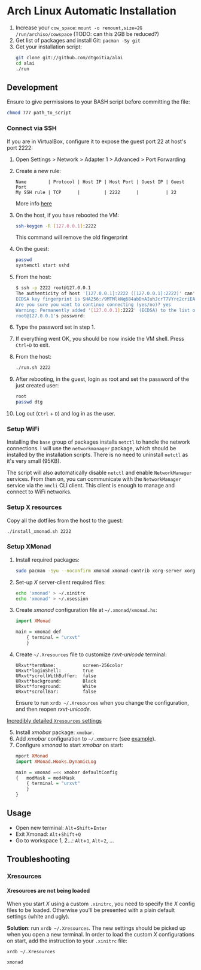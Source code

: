 # Arch Linux Automatic Installation

1. Increase your `cow_space`: `mount -o remount,size=2G /run/archiso/cowspace` (TODO: can this 2GB be reduced?)
2. Get list of packages and install Git: `pacman -Sy git`
3. Get your installation script:
    ```bash
    git clone git://github.com/dtgoitia/alai
    cd alai
    ./run
    ```

## Development

Ensure to give permissions to your BASH script before committing the file:

```bash
chmod 777 path_to_script
```

### Connect via SSH

If you are in VirtualBox, configure it to expose the guest port 22 at host's port 2222:
1. Open Settings > Network > Adapter 1 > Advanced > Port Forwarding
2. Create a new rule:
    ```text
    Name        | Protocol | Host IP | Host Port | Guest IP | Guest Port
    My SSH rule | TCP      |         | 2222      |          | 22
    ``` 
    More info [here](https://blog.johannesmp.com/2017/01/25/port-forwarding-ssh-from-virtualbox#port-forwarding-ssh)
3. On the host, if you have rebooted the VM:
    ```bash
    ssh-keygen -R [127.0.0.1]:2222
    ```
    This command will remove the old fingerprint
4. On the guest:
    ```bash
    passwd
    systemctl start sshd
    ```
5. From the host:
    ```bash
    $ ssh -p 2222 root@127.0.0.1
    The authenticity of host '[127.0.0.1]:2222 ([127.0.0.1]:2222)' can't be established.
    ECDSA key fingerprint is SHA256:/9MTMlkNq684abDnAIuhJcrT7VYrc2criEAN6GHiDgG.
    Are you sure you want to continue connecting (yes/no)? yes
    Warning: Permanently added '[127.0.0.1]:2222' (ECDSA) to the list of known hosts.
    root@127.0.0.1's password: 
    ```
6. Type the password set in step 1.
7. If everything went OK, you should be now inside the VM shell. Press `Ctrl+D` to exit.
8. From the host:
    ```bash
    ./run.sh 2222
    ```

9. After rebooting, in the guest, login as root and set the password of the just created user:
    ```bash
    root
    passwd dtg
    ```
10. Log out (`Ctrl` + `D`) and log in as the user.

### Setup WiFi

Installing the `base` group of packages installs `netctl` to handle the network connections. I will use the `networkmanager` package, which should be installed by the installation scripts. There is no need to uninstall `netctl` as it's very small (95KB).

The script will also automatically disable `netctl` and enable `NetworkManager` services. From then on, you can communicate with the `NetworkManager` service via the `nmcli` CLI client. This client is enough to manage and connect to WiFi networks.

### Setup X resources

Copy all the dotfiles from the host to the guest:

```bash
./install_xmonad.sh 2222
```

### Setup XMonad

1. Install required packages:
    ```bash
    sudo pacman -Syu --noconfirm xmonad xmonad-contrib xorg-server xorg-xinit rxvt-unicode
    ```
2. Set-up _X_ server-client required files:
    ```bash
    echo 'xmonad' > ~/.xinitrc
    echo 'xmonad' > ~/.xsession
    ```
3. Create _xmonad_ configuration file at `~/.xmonad/xmonad.hs`:
    ```haskell
    import XMonad

    main = xmonad def
        { terminal = "urxvt"
        }
    ```
4. Create `~/.Xresources` file to customize _rxvt-unicode_ terminal:
    ```
    URxvt*termName:          screen-256color
    URxvt*loginShell:        true
    URxvt*scrollWithBuffer:  false
    URxvt*background:        Black
    URxvt*foreground:        White
    URxvt*scrollBar:         false
    ```
    Ensure to run `xrdb ~/.Xresources` when you change the configuration, and then reopen  _rxvt-unicode_.

[Incredibly detailed `Xresources` settings](https://www.askapache.com/linux/rxvt-xresources/)

5. Install _xmobar_ package: `xmobar`.
6. Add _xmobar_ configuration to `~/.xmobarrc` (see [example](https://wiki.archlinux.org/index.php/Xmobar#Configuration)).
7. Configure _xmonad_ to start _xmobar_ on start:
    ```haskell
    mport XMonad
    import XMonad.Hooks.DynamicLog

    main = xmonad =<< xmobar defaultConfig
    {   modMask = mod4Mask
        { terminal = "urxvt"
        }
    }
    ```

## Usage

- Open new terminal: `Alt`+`Shift`+`Enter`
- Exit Xmonad: `Alt`+`Shift`+`Q`
- Go to workspace 1, 2...: `Alt`+`1`, `Alt`+`2`, ...

## Troubleshooting

### Xresources

#### Xresources are not being loaded

When you start _X_ using a custom `.xinitrc`, you need to specify the _X_ config files to be loaded. Otherwise you'll be presented with a plain default settings (white and ugly).

**Solution**: run `xrdb ~/.Xresources`. The new settings should be picked up when you open a new terminal.
In order to load the custom _X_ configurations on start, add the instruction to your `.xinitrc` file:
```text
xrdb ~/.Xresources

xmonad
```
